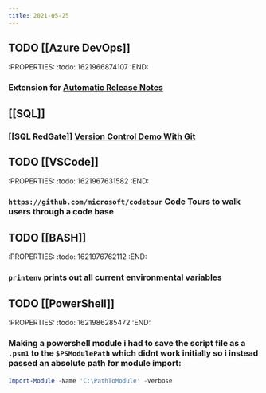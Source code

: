 ```yaml
---
title: 2021-05-25
---
```


## TODO [[Azure DevOps]]
:PROPERTIES:
:todo: 1621966874107
:END:
### Extension for [Automatic Release Notes](https://marketplace.visualstudio.com/items?itemName=richardfennellBM.BM-VSTS-XplatGenerateReleaseNotes&ssr=false#overview)
## [[SQL]]
### [[SQL RedGate]] [Version Control Demo With Git](https://youtu.be/mNXipSFbV0s)
## TODO [[VSCode]]
:PROPERTIES:
:todo: 1621967631582
:END:
### `https://github.com/microsoft/codetour` Code Tours to walk users through a code base
## TODO [[BASH]]
:PROPERTIES:
:todo: 1621976762112
:END:
### `printenv` prints out all current environmental variables
## TODO [[PowerShell]]
:PROPERTIES:
:todo: 1621986285472
:END:
### Making a powershell module i had to save the script file as a `.psm1` to the `$PSModulePath` which didnt work initially so i instead passed an absolute path for module import:
####
```powershell
Import-Module -Name 'C:\PathToModule' -Verbose
```
####
